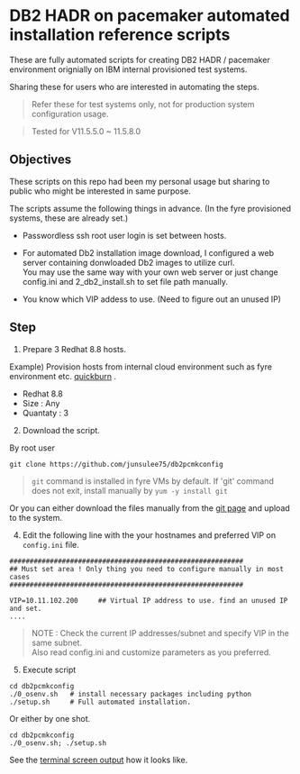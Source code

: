 # DB2 HADR on pacemaker automated installation reference scripts  

These are fully automated scripts for creating DB2 HADR / pacemaker environment orignially on IBM internal provisioned test systems.  

Sharing these for users who are interested in automating the steps.

> Refer these for test systems only, not for production system configuration usage.    


> Tested for V11.5.5.0 ~ 11.5.8.0   

## Objectives 

These scripts on this repo had been my personal usage but sharing to public who might be interested in same purpose.   

The scripts assume the following things in advance. (In the fyre provisioned systems, these are already set.)   
- Passwordless ssh root user login is set between hosts.  
- For automated Db2 installation image download, I configured a web server containing donwloaded Db2 images to utilize curl.    
  You may use the same way with your own web server or just change config.ini and 2_db2_install.sh to set file path manually.   
   
- You know which VIP addess to use. (Need to figure out an unused IP)       

## Step

1. Prepare 3 Redhat 8.8 hosts.   
   
Example) Provision hosts from internal cloud environment such as fyre environment etc. [quickburn](https://fyre.svl.ibm.com/quick) .    
- Redhat 8.8    
- Size : Any   
- Quantaty : 3       

2. Download the script.    

By root user   

```
git clone https://github.com/junsulee75/db2pcmkconfig
```

> `git` command is installed in fyre VMs by default.
> If 'git' command does not exit, install manually by `yum -y install git`    

Or you can either download the files manually from the [git page](https://github.ibm.com/junsulee/purescale_on_fyre) and upload to the system.      

4. Edit the following line with the your hostnames and preferred VIP on `config.ini` file.    

```
##########################################################
## Must set area ! Only thing you need to configure manually in most cases
##########################################################

VIP=10.11.102.200     ## Virtual IP address to use. find an unused IP and set.
....

```    

> NOTE : Check the current IP addresses/subnet and specify VIP in the same subnet.  
> Also read config.ini and customize parameters as you preferred.   

5. Execute script

```
cd db2pcmkconfig
./0_osenv.sh   # install necessary packages including python
./setup.sh     # Full automated installation. 
```

Or either by one shot.  

```
cd db2pcmkconfig
./0_osenv.sh; ./setup.sh  
```

See the [terminal screen output](screen_output.md) how it looks like.      


